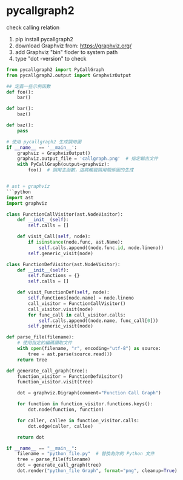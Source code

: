 # pycallgraph2
check calling relation <br>

1. pip install pycallgraph2<br>
2. download Graphviz from: https://graphviz.org/<br>
3. add Graphviz "bin" floder to system path<br>
4. type "dot -version" to check<br>



```python
from pycallgraph2 import PyCallGraph
from pycallgraph2.output import GraphvizOutput

## 定義一些示例函數
def foo():
    bar()

def bar():
    baz()

def baz():
    pass

# 使用 pycallgraph2 生成調用圖
if __name__ == '__main__':
    graphviz = GraphvizOutput()
    graphviz.output_file = 'callgraph.png'  # 指定輸出文件
    with PyCallGraph(output=graphviz):
        foo()  # 調用主函數，這將觸發調用關係圖的生成


# ast + graphviz
```python
import ast
import graphviz

class FunctionCallVisitor(ast.NodeVisitor):
    def __init__(self):
        self.calls = []

    def visit_Call(self, node):
        if isinstance(node.func, ast.Name):
            self.calls.append((node.func.id, node.lineno))
        self.generic_visit(node)

class FunctionDefVisitor(ast.NodeVisitor):
    def __init__(self):
        self.functions = {}
        self.calls = []

    def visit_FunctionDef(self, node):
        self.functions[node.name] = node.lineno
        call_visitor = FunctionCallVisitor()
        call_visitor.visit(node)
        for func_call in call_visitor.calls:
            self.calls.append((node.name, func_call[0]))
        self.generic_visit(node)

def parse_file(filename):
    # 使用指定的編碼讀取文件
    with open(filename, "r", encoding="utf-8") as source:
        tree = ast.parse(source.read())
    return tree

def generate_call_graph(tree):
    function_visitor = FunctionDefVisitor()
    function_visitor.visit(tree)

    dot = graphviz.Digraph(comment="Function Call Graph")

    for function in function_visitor.functions.keys():
        dot.node(function, function)

    for caller, callee in function_visitor.calls:
        dot.edge(caller, callee)

    return dot

if __name__ == "__main__":
    filename = "python_file.py"  # 替換為你的 Python 文件
    tree = parse_file(filename)
    dot = generate_call_graph(tree)
    dot.render("python_file Graph", format="png", cleanup=True)

